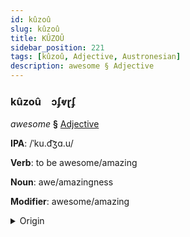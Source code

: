 ```yaml
---
id: kûzoû
slug: kûzoû
title: KÛZOÛ
sidebar_position: 221
tags: [kûzoû, Adjective, Austronesian]
description: awesome § Adjective
---
```


### kûzoû&emsp;<span kind="abugida">ɔʄⱴɽʄ</span>

*awesome* **§** [Adjective](../../tags/Adjective)

**IPA**: /ˈku.d͡ʒɑ.u/

**Verb**: to be awesome/amazing

**Noun**: awe/amazingness

**Modifier**: awesome/amazing

<details>
    <summary>Origin</summary>
    Cebuano kuyaw ['kuː.d͡ʒaʊ̯]<br/>
    <em>Austronesian Language Family</em>
</details>